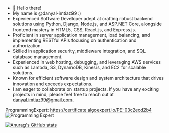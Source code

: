 - 👋 Hello there!
- My name is @danyal-imtiaz99 :) 
- Experienced Software Developer adept at crafting robust backend solutions using Python, Django, Node.js, and ASP.NET Core, alongside frontend mastery in HTML5, CSS, React.js, and Express.js.
- Proficient in server application management, load balancing, and implementing RESTful APIs focusing on authentication and authorization.
- Skilled in application security, middleware integration, and SQL database management.
- Experienced in web hosting, debugging, and leveraging AWS services such as Lambda, S3, DynamoDB, Kinesis, and EC2 for scalable solutions.
- Known for efficient software design and system architecture that drives innovation and exceeds expectations.
- I am eager to collaborate on startup projects. If you have any exciting projects in mind, please feel free to reach out at danyal.imtiaz99@gmail.com.

ProgrammingExpert: 
https://certificate.algoexpert.io/PE-03c2ecd2b4
![Programming Expert](https://github.com/danyal-imtiaz99/danyal-imtiaz99/assets/59153165/1dc231be-c777-460f-ae57-db4ed716c6a2)

  
[![Anurag's GitHub stats](https://github-readme-stats.vercel.app/api?username=danyal-imtiaz99)](https://github.com/anuraghazra/github-readme-stats)

